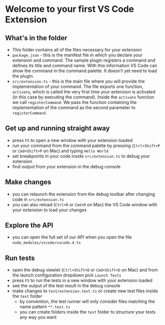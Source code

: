 # Welcome to your first VS Code Extension

## What's in the folder

-   This folder contains all of the files necessary for your extension
-   `package.json` - this is the manifest file in which you declare your
    extension and command. The sample plugin registers a command and defines its
    title and command name. With this information VS Code can show the command
    in the command palette. It doesn’t yet need to load the plugin.
-   `src/extension.ts` - this is the main file where you will provide the
    implementation of your command. The file exports one function, `activate`,
    which is called the very first time your extension is activated (in this
    case by executing the command). Inside the `activate` function we call
    `registerCommand`. We pass the function containing the implementation of the
    command as the second parameter to `registerCommand`.

## Get up and running straight away

-   press `F5` to open a new window with your extension loaded
-   run your command from the command palette by pressing (`Ctrl+Shift+P` or
    `Cmd+Shift+P` on Mac) and typing `Hello World`
-   set breakpoints in your code inside `src/extension.ts` to debug your
    extension
-   find output from your extension in the debug console

## Make changes

-   you can relaunch the extension from the debug toolbar after changing code in
    `src/extension.ts`
-   you can also reload (`Ctrl+R` or `Cmd+R` on Mac) the VS Code window with
    your extension to load your changes

## Explore the API

-   you can open the full set of our API when you open the file
    `node_modules/vscode/vscode.d.ts`

## Run tests

-   open the debug viewlet (`Ctrl+Shift+D` or `Cmd+Shift+D` on Mac) and from the
    launch configuration dropdown pick `Launch Tests`
-   press `F5` to run the tests in a new window with your extension loaded
-   see the output of the test result in the debug console
-   make changes to `test/extension.test.ts` or create new test files inside the
    `test` folder
    -   by convention, the test runner will only consider files matching the
        name pattern `**.test.ts`
    -   you can create folders inside the `test` folder to structure your tests
        any way you want
